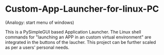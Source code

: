 # Custom-App-Launcher-for-linux-PC
(Analogy: start menu of windows)

This is a PySimpleGUI based Application Launcher.
The Linux shell commands for "launching an APP in an custom virtual environment" are integrated in the buttons of the laucher.
This project can be further scaled as per a users' personal needs.
